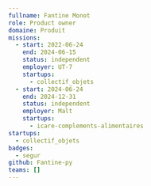 ```yaml
---
fullname: Fantine Monot
role: Product owner
domaine: Produit
missions:
  - start: 2022-06-24
    end: 2024-06-15
    status: independent
    employer: UT-7
    startups:
      - collectif_objets
  - start: 2024-06-24
    end: 2024-12-31
    status: independent
    employer: Malt
    startups:
      - icare-complements-alimentaires
startups:
  - collectif_objets
badges:
  - segur
github: Fantine-py
teams: []
---
```

